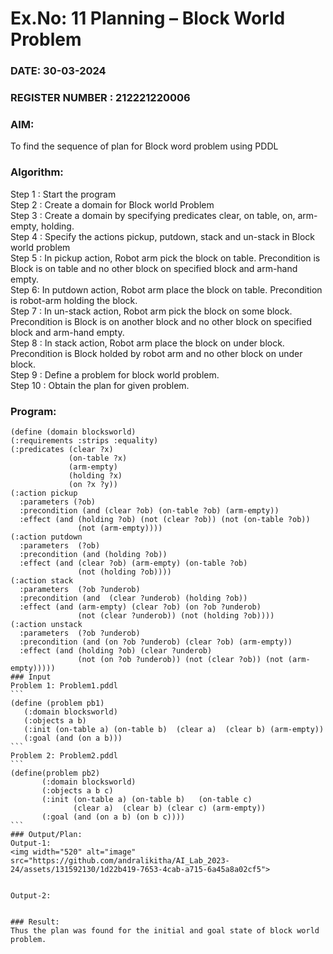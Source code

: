 # Ex.No: 11  Planning –  Block World Problem 
### DATE: 30-03-2024                                                                           
### REGISTER NUMBER : 212221220006
### AIM: 
To find the sequence of plan for Block word problem using PDDL  
###  Algorithm:
Step 1 :  Start the program <br>
Step 2 : Create a domain for Block world Problem <br>
Step 3 :  Create a domain by specifying predicates clear, on table, on, arm-empty, holding. <br>
Step 4 : Specify the actions pickup, putdown, stack and un-stack in Block world problem <br>
Step 5 :  In pickup action, Robot arm pick the block on table. Precondition is Block is on table and no other block on specified block and arm-hand empty.<br>
Step 6:  In putdown action, Robot arm place the block on table. Precondition is robot-arm holding the block.<br>
Step 7 : In un-stack action, Robot arm pick the block on some block. Precondition is Block is on another block and no other block on specified block and arm-hand empty.<br>
Step 8 : In stack action, Robot arm place the block on under block. Precondition is Block holded by robot arm and no other block on under block.<br>
Step 9 : Define a problem for block world problem.<br> 
Step 10 : Obtain the plan for given problem.<br> 
### Program:
~~~~
(define (domain blocksworld)
(:requirements :strips :equality)
(:predicates (clear ?x)
             (on-table ?x)
             (arm-empty)
             (holding ?x)
             (on ?x ?y))
(:action pickup
  :parameters (?ob)
  :precondition (and (clear ?ob) (on-table ?ob) (arm-empty))
  :effect (and (holding ?ob) (not (clear ?ob)) (not (on-table ?ob)) 
               (not (arm-empty))))
(:action putdown
  :parameters  (?ob)
  :precondition (and (holding ?ob))
  :effect (and (clear ?ob) (arm-empty) (on-table ?ob) 
               (not (holding ?ob))))
(:action stack
  :parameters  (?ob ?underob)
  :precondition (and  (clear ?underob) (holding ?ob))
  :effect (and (arm-empty) (clear ?ob) (on ?ob ?underob)
               (not (clear ?underob)) (not (holding ?ob))))
(:action unstack
  :parameters  (?ob ?underob)
  :precondition (and (on ?ob ?underob) (clear ?ob) (arm-empty))
  :effect (and (holding ?ob) (clear ?underob)
               (not (on ?ob ?underob)) (not (clear ?ob)) (not (arm-empty)))))
### Input
Problem 1: Problem1.pddl
```
(define (problem pb1)
   (:domain blocksworld)
   (:objects a b)
   (:init (on-table a) (on-table b)  (clear a)  (clear b) (arm-empty))
   (:goal (and (on a b)))
```
Problem 2: Problem2.pddl
```
(define(problem pb2)
	   (:domain blocksworld)
	   (:objects a b c)
	   (:init (on-table a) (on-table b)   (on-table c)  
	          (clear a)  (clear b) (clear c) (arm-empty))
	   (:goal (and (on a b) (on b c))))
```
### Output/Plan:
Output-1:
<img width="520" alt="image" src="https://github.com/andralikitha/AI_Lab_2023-24/assets/131592130/1d22b419-7653-4cab-a715-6a45a8a02cf5">


Output-2:


### Result:
Thus the plan was found for the initial and goal state of block world problem.
